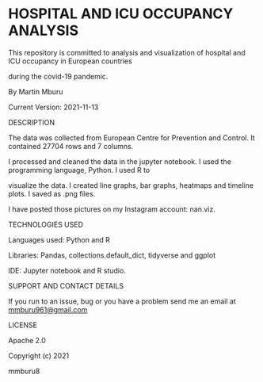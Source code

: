# HOSPITAL AND ICU OCCUPANCY ANALYSIS

This repository is committed to analysis and visualization of hospital and ICU occupancy in European countries

during the covid-19 pandemic.

By Martin Mburu

Current Version: 2021-11-13


DESCRIPTION

The data was collected from European Centre for Prevention and Control. It contained 27704 rows and 7 columns.

I processed and cleaned the data in the jupyter notebook. I used the programming language, Python. I used R to

visualize the data. I created line graphs, bar graphs, heatmaps and timeline plots. I saved as .png files.

I have posted those pictures on my Instagram account: nan.viz.


TECHNOLOGIES USED

Languages used: Python and R

Libraries: Pandas, collections.default_dict, tidyverse and ggplot

IDE: Jupyter notebook and R studio.


SUPPORT AND CONTACT DETAILS

If you run to an issue, bug or you have a problem send me an email at mmburu961@gmail.com


LICENSE

Apache 2.0

Copyright (c) 2021

mmburu8
